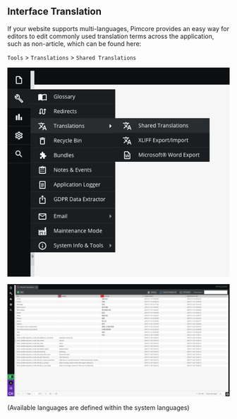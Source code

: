
## Interface Translation

If your website supports multi-languages, Pimcore provides an easy way for editors to edit commonly used translation terms across the application, such as non-article,  which can be found here:  

`Tools` > `Translations` > `Shared Translations`

![](images/b06.png)

![](images/b07.png)

(Available languages are defined within the system languages)

